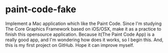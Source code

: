 # paint-code-fake
Implement a Mac application which like the Paint Code.
Since I'm studying The Core Graphics Framework based on iOS/OSX, make it as a practice to finish this opensource application.
Because it(The Paint Code App) is a really good app, and I'm wondering how does it works, so I begin this.
And, this is my first project on GitHub. Hope it can improve myself.
